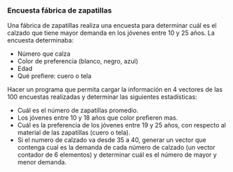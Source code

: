 ### Encuesta fábrica de zapatillas

Una fábrica de zapatillas realiza una encuesta para determinar cuál es el calzado que tiene mayor demanda en los jóvenes entre 10 y 25 años. La encuesta determinaba:

- Número que calza
- Color de preferencia (blanco, negro, azul)
- Edad
- Qué prefiere: cuero o tela

Hacer un programa que permita cargar la información en 4 vectores  de  las 100 encuestas realizadas y determinar las siguientes estadísticas:

- Cuál es el número de zapatillas promedio.
- Los jóvenes entre 10  y 18 años  que color prefieren mas.
- Cuál es la preferencia de los jóvenes entre 19 y 25 años, con respecto al material de las zapatillas (cuero o tela).
- Si el numero de calzado va desde 35 a 40, generar un vector que contenga cual es la demanda de cada número de calzado (un vector contador de 6 elementos) y determinar cuál es el número de mayor y menor demanda.